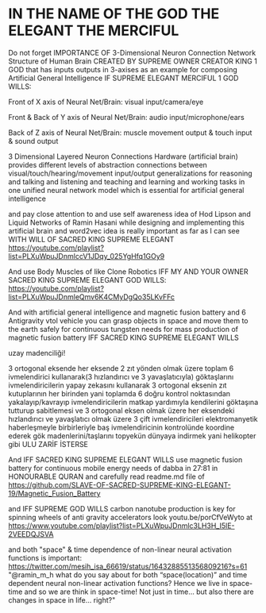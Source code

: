 # IN THE NAME OF THE GOD THE ELEGANT THE MERCIFUL

Do not forget IMPORTANCE OF 3-Dimensional Neuron Connection Network Structure of Human Brain CREATED BY SUPREME OWNER CREATOR KING 1 GOD that has inputs outputs in 3-axises as an example for composing Artificial General Intelligence IF SUPREME ELEGANT MERCIFUL 1 GOD WILLS:

Front of X axis of Neural Net/Brain: visual input/camera/eye

Front & Back of Y axis of Neural Net/Brain: audio input/microphone/ears

Back of Z axis of Neural Net/Brain: muscle movement output & touch input & sound output

3 Dimensional Layered Neuron Connections Hardware (artificial brain) provides different levels of abstraction connections between visual/touch/hearing/movement input/output generalizations for reasoning and talking and listening and teaching and learning and working tasks in one unified neural network model which is essential for artificial general intelligence

and pay close attention to and use self awareness idea of Hod Lipson and Liquid Networks of Ramin Hasani while designing and implementing this artificial brain and word2vec idea is really important as far as I can see WITH WILL OF SACRED KING SUPREME ELEGANT https://youtube.com/playlist?list=PLXuWpuJDnmlccV1JDqy_025YgHfq1GOy9

And use Body Muscles of like Clone Robotics IFF MY AND YOUR OWNER SACRED KING SUPREME ELEGANT GOD WILLS: https://youtube.com/playlist?list=PLXuWpuJDnmleQmv6K4CMyDgQo35LKvFFc

And with artificial general intelligence and magnetic fusion battery and 6 Antigravity vtol vehicle you can grasp objects in space and move them to the earth safely for continuous tungsten needs for mass production of magnetic fusion battery IFF SACRED KING SUPREME ELEGANT WILLS

uzay madenciliği!

3 ortogonal eksende her eksende 2 zıt yönden olmak üzere toplam 6 ivmelendirici kullanarak(3 hızlandırıcı ve 3 yavaşlatıcıyla) göktaşlarını ivmelendiricilerin yapay zekasını kullanarak 3 ortogonal eksenin zıt kutuplarının her birinden yani toplamda 6 doğru kontrol noktasından yakalayıp/kavrayıp ivmelendiricilerin matkap yardımıyla kendilerini göktaşına tutturup sabitlemesi ve 3 ortogonal eksen olmak üzere her eksendeki hızlandırıcı ve yavaşlatıcı olmak üzere 3 çift ivmelendiricileri elektromanyetik haberleşmeyle birbirleriyle baş ivmelendiricinin kontrolünde koordine ederek gök madenlerini/taşlarını topyekün dünyaya indirmek yani helikopter gibi ULU ZARİF İSTERSE

And IFF SACRED KING SUPREME ELEGANT WILLS use magnetic fusion battery for continuous mobile energy needs of dabba in 27:81 in HONOURABLE QURAN and carefully read readme.md file of https://github.com/SLAVE-OF-SACRED-SUPREME-KING-ELEGANT-19/Magnetic_Fusion_Battery

and IFF SUPREME GOD WILLS carbon nanotube production is key for spinning wheels of anti gravity accelerators look youtu.be/porCfVeWyto at https://www.youtube.com/playlist?list=PLXuWpuJDnmlc3LH3H_I5lE-2VEEDQJSVA

and both "space" & time dependence of non-linear neural activation functions is important: https://twitter.com/mesih_isa_66619/status/1643288551356809216?s=61
"@ramin_m_h what do you say about for both “space(location)” and time dependent neural non-linear activation functions? Hence we live in space-time and so we are think in space-time! Not just in time… but also there are changes in space in life… right?"
